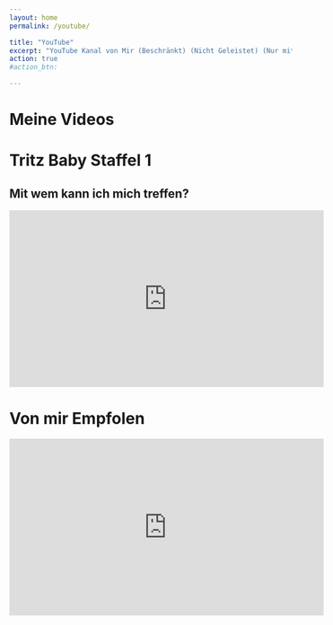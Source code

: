 ```yaml
---
layout: home
permalink: /youtube/

title: "YouTube"
excerpt: "YouTube Kanal von Mir (Beschränkt) (Nicht Geleistet) (Nur mit Link verfügbar) (Mit Zusätzlichen Empfehlungen)"
action: true
#action_btn:

---
```


# Meine Videos


# Tritz Baby Staffel 1
## Mit wem kann ich mich treffen?

  <iframe width="560" height="315" src="https://www.youtube-nocookie.com/embed/pF8L0zaRBLI" title="Tritzi's Suche nach jemandem" frameborder="0" allow="accelerometer; autoplay; clipboard-write; encrypted-media; gyroscope; picture-in-picture; web-share" referrerpolicy="strict-origin-when-cross-origin" allowfullscreen></iframe>

#  Von mir Empfolen
<iframe width="560" height="315" src="https://www.youtube-nocookie.com/embed/WRUjq7t4rC8?si=jWlUjr4hlCnujGMC" title="Mein bester Freund - Otto und Sid" frameborder="0" allow="accelerometer; autoplay; clipboard-write; encrypted-media; gyroscope; picture-in-picture; web-share" referrerpolicy="strict-origin-when-cross-origin" allowfullscreen></iframe>
